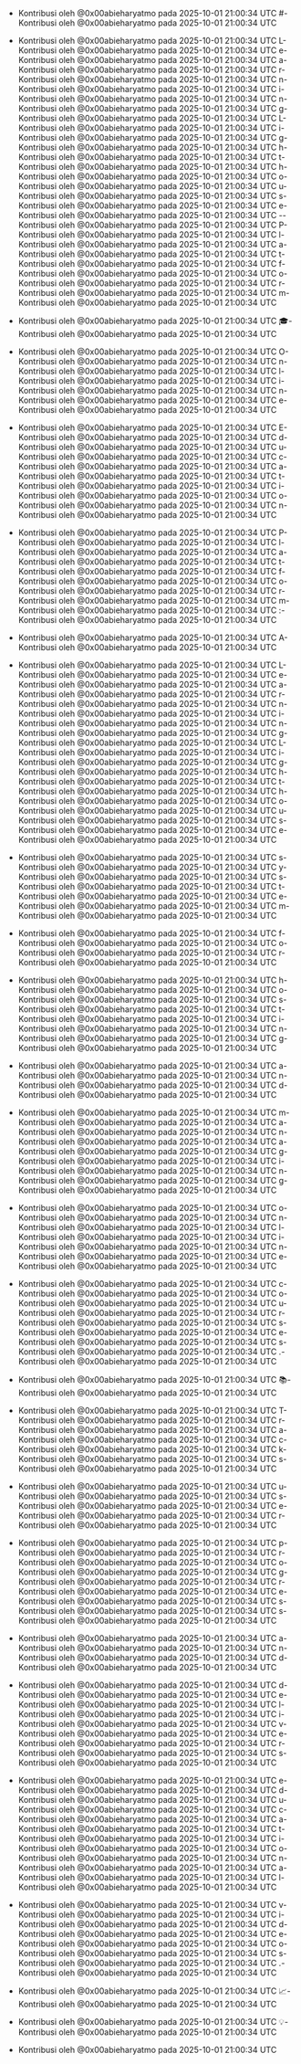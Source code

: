 - Kontribusi oleh @0x00abieharyatmo pada 2025-10-01 21:00:34 UTC
#- Kontribusi oleh @0x00abieharyatmo pada 2025-10-01 21:00:34 UTC
 - Kontribusi oleh @0x00abieharyatmo pada 2025-10-01 21:00:34 UTC
L- Kontribusi oleh @0x00abieharyatmo pada 2025-10-01 21:00:34 UTC
e- Kontribusi oleh @0x00abieharyatmo pada 2025-10-01 21:00:34 UTC
a- Kontribusi oleh @0x00abieharyatmo pada 2025-10-01 21:00:34 UTC
r- Kontribusi oleh @0x00abieharyatmo pada 2025-10-01 21:00:34 UTC
n- Kontribusi oleh @0x00abieharyatmo pada 2025-10-01 21:00:34 UTC
i- Kontribusi oleh @0x00abieharyatmo pada 2025-10-01 21:00:34 UTC
n- Kontribusi oleh @0x00abieharyatmo pada 2025-10-01 21:00:34 UTC
g- Kontribusi oleh @0x00abieharyatmo pada 2025-10-01 21:00:34 UTC
L- Kontribusi oleh @0x00abieharyatmo pada 2025-10-01 21:00:34 UTC
i- Kontribusi oleh @0x00abieharyatmo pada 2025-10-01 21:00:34 UTC
g- Kontribusi oleh @0x00abieharyatmo pada 2025-10-01 21:00:34 UTC
h- Kontribusi oleh @0x00abieharyatmo pada 2025-10-01 21:00:34 UTC
t- Kontribusi oleh @0x00abieharyatmo pada 2025-10-01 21:00:34 UTC
h- Kontribusi oleh @0x00abieharyatmo pada 2025-10-01 21:00:34 UTC
o- Kontribusi oleh @0x00abieharyatmo pada 2025-10-01 21:00:34 UTC
u- Kontribusi oleh @0x00abieharyatmo pada 2025-10-01 21:00:34 UTC
s- Kontribusi oleh @0x00abieharyatmo pada 2025-10-01 21:00:34 UTC
e- Kontribusi oleh @0x00abieharyatmo pada 2025-10-01 21:00:34 UTC
-- Kontribusi oleh @0x00abieharyatmo pada 2025-10-01 21:00:34 UTC
P- Kontribusi oleh @0x00abieharyatmo pada 2025-10-01 21:00:34 UTC
l- Kontribusi oleh @0x00abieharyatmo pada 2025-10-01 21:00:34 UTC
a- Kontribusi oleh @0x00abieharyatmo pada 2025-10-01 21:00:34 UTC
t- Kontribusi oleh @0x00abieharyatmo pada 2025-10-01 21:00:34 UTC
f- Kontribusi oleh @0x00abieharyatmo pada 2025-10-01 21:00:34 UTC
o- Kontribusi oleh @0x00abieharyatmo pada 2025-10-01 21:00:34 UTC
r- Kontribusi oleh @0x00abieharyatmo pada 2025-10-01 21:00:34 UTC
m- Kontribusi oleh @0x00abieharyatmo pada 2025-10-01 21:00:34 UTC

- Kontribusi oleh @0x00abieharyatmo pada 2025-10-01 21:00:34 UTC
🎓- Kontribusi oleh @0x00abieharyatmo pada 2025-10-01 21:00:34 UTC
 - Kontribusi oleh @0x00abieharyatmo pada 2025-10-01 21:00:34 UTC
O- Kontribusi oleh @0x00abieharyatmo pada 2025-10-01 21:00:34 UTC
n- Kontribusi oleh @0x00abieharyatmo pada 2025-10-01 21:00:34 UTC
l- Kontribusi oleh @0x00abieharyatmo pada 2025-10-01 21:00:34 UTC
i- Kontribusi oleh @0x00abieharyatmo pada 2025-10-01 21:00:34 UTC
n- Kontribusi oleh @0x00abieharyatmo pada 2025-10-01 21:00:34 UTC
e- Kontribusi oleh @0x00abieharyatmo pada 2025-10-01 21:00:34 UTC
 - Kontribusi oleh @0x00abieharyatmo pada 2025-10-01 21:00:34 UTC
E- Kontribusi oleh @0x00abieharyatmo pada 2025-10-01 21:00:34 UTC
d- Kontribusi oleh @0x00abieharyatmo pada 2025-10-01 21:00:34 UTC
u- Kontribusi oleh @0x00abieharyatmo pada 2025-10-01 21:00:34 UTC
c- Kontribusi oleh @0x00abieharyatmo pada 2025-10-01 21:00:34 UTC
a- Kontribusi oleh @0x00abieharyatmo pada 2025-10-01 21:00:34 UTC
t- Kontribusi oleh @0x00abieharyatmo pada 2025-10-01 21:00:34 UTC
i- Kontribusi oleh @0x00abieharyatmo pada 2025-10-01 21:00:34 UTC
o- Kontribusi oleh @0x00abieharyatmo pada 2025-10-01 21:00:34 UTC
n- Kontribusi oleh @0x00abieharyatmo pada 2025-10-01 21:00:34 UTC
 - Kontribusi oleh @0x00abieharyatmo pada 2025-10-01 21:00:34 UTC
P- Kontribusi oleh @0x00abieharyatmo pada 2025-10-01 21:00:34 UTC
l- Kontribusi oleh @0x00abieharyatmo pada 2025-10-01 21:00:34 UTC
a- Kontribusi oleh @0x00abieharyatmo pada 2025-10-01 21:00:34 UTC
t- Kontribusi oleh @0x00abieharyatmo pada 2025-10-01 21:00:34 UTC
f- Kontribusi oleh @0x00abieharyatmo pada 2025-10-01 21:00:34 UTC
o- Kontribusi oleh @0x00abieharyatmo pada 2025-10-01 21:00:34 UTC
r- Kontribusi oleh @0x00abieharyatmo pada 2025-10-01 21:00:34 UTC
m- Kontribusi oleh @0x00abieharyatmo pada 2025-10-01 21:00:34 UTC
:- Kontribusi oleh @0x00abieharyatmo pada 2025-10-01 21:00:34 UTC
 - Kontribusi oleh @0x00abieharyatmo pada 2025-10-01 21:00:34 UTC
A- Kontribusi oleh @0x00abieharyatmo pada 2025-10-01 21:00:34 UTC
 - Kontribusi oleh @0x00abieharyatmo pada 2025-10-01 21:00:34 UTC
L- Kontribusi oleh @0x00abieharyatmo pada 2025-10-01 21:00:34 UTC
e- Kontribusi oleh @0x00abieharyatmo pada 2025-10-01 21:00:34 UTC
a- Kontribusi oleh @0x00abieharyatmo pada 2025-10-01 21:00:34 UTC
r- Kontribusi oleh @0x00abieharyatmo pada 2025-10-01 21:00:34 UTC
n- Kontribusi oleh @0x00abieharyatmo pada 2025-10-01 21:00:34 UTC
i- Kontribusi oleh @0x00abieharyatmo pada 2025-10-01 21:00:34 UTC
n- Kontribusi oleh @0x00abieharyatmo pada 2025-10-01 21:00:34 UTC
g- Kontribusi oleh @0x00abieharyatmo pada 2025-10-01 21:00:34 UTC
L- Kontribusi oleh @0x00abieharyatmo pada 2025-10-01 21:00:34 UTC
i- Kontribusi oleh @0x00abieharyatmo pada 2025-10-01 21:00:34 UTC
g- Kontribusi oleh @0x00abieharyatmo pada 2025-10-01 21:00:34 UTC
h- Kontribusi oleh @0x00abieharyatmo pada 2025-10-01 21:00:34 UTC
t- Kontribusi oleh @0x00abieharyatmo pada 2025-10-01 21:00:34 UTC
h- Kontribusi oleh @0x00abieharyatmo pada 2025-10-01 21:00:34 UTC
o- Kontribusi oleh @0x00abieharyatmo pada 2025-10-01 21:00:34 UTC
u- Kontribusi oleh @0x00abieharyatmo pada 2025-10-01 21:00:34 UTC
s- Kontribusi oleh @0x00abieharyatmo pada 2025-10-01 21:00:34 UTC
e- Kontribusi oleh @0x00abieharyatmo pada 2025-10-01 21:00:34 UTC
 - Kontribusi oleh @0x00abieharyatmo pada 2025-10-01 21:00:34 UTC
s- Kontribusi oleh @0x00abieharyatmo pada 2025-10-01 21:00:34 UTC
y- Kontribusi oleh @0x00abieharyatmo pada 2025-10-01 21:00:34 UTC
s- Kontribusi oleh @0x00abieharyatmo pada 2025-10-01 21:00:34 UTC
t- Kontribusi oleh @0x00abieharyatmo pada 2025-10-01 21:00:34 UTC
e- Kontribusi oleh @0x00abieharyatmo pada 2025-10-01 21:00:34 UTC
m- Kontribusi oleh @0x00abieharyatmo pada 2025-10-01 21:00:34 UTC
 - Kontribusi oleh @0x00abieharyatmo pada 2025-10-01 21:00:34 UTC
f- Kontribusi oleh @0x00abieharyatmo pada 2025-10-01 21:00:34 UTC
o- Kontribusi oleh @0x00abieharyatmo pada 2025-10-01 21:00:34 UTC
r- Kontribusi oleh @0x00abieharyatmo pada 2025-10-01 21:00:34 UTC
 - Kontribusi oleh @0x00abieharyatmo pada 2025-10-01 21:00:34 UTC
h- Kontribusi oleh @0x00abieharyatmo pada 2025-10-01 21:00:34 UTC
o- Kontribusi oleh @0x00abieharyatmo pada 2025-10-01 21:00:34 UTC
s- Kontribusi oleh @0x00abieharyatmo pada 2025-10-01 21:00:34 UTC
t- Kontribusi oleh @0x00abieharyatmo pada 2025-10-01 21:00:34 UTC
i- Kontribusi oleh @0x00abieharyatmo pada 2025-10-01 21:00:34 UTC
n- Kontribusi oleh @0x00abieharyatmo pada 2025-10-01 21:00:34 UTC
g- Kontribusi oleh @0x00abieharyatmo pada 2025-10-01 21:00:34 UTC
 - Kontribusi oleh @0x00abieharyatmo pada 2025-10-01 21:00:34 UTC
a- Kontribusi oleh @0x00abieharyatmo pada 2025-10-01 21:00:34 UTC
n- Kontribusi oleh @0x00abieharyatmo pada 2025-10-01 21:00:34 UTC
d- Kontribusi oleh @0x00abieharyatmo pada 2025-10-01 21:00:34 UTC
 - Kontribusi oleh @0x00abieharyatmo pada 2025-10-01 21:00:34 UTC
m- Kontribusi oleh @0x00abieharyatmo pada 2025-10-01 21:00:34 UTC
a- Kontribusi oleh @0x00abieharyatmo pada 2025-10-01 21:00:34 UTC
n- Kontribusi oleh @0x00abieharyatmo pada 2025-10-01 21:00:34 UTC
a- Kontribusi oleh @0x00abieharyatmo pada 2025-10-01 21:00:34 UTC
g- Kontribusi oleh @0x00abieharyatmo pada 2025-10-01 21:00:34 UTC
i- Kontribusi oleh @0x00abieharyatmo pada 2025-10-01 21:00:34 UTC
n- Kontribusi oleh @0x00abieharyatmo pada 2025-10-01 21:00:34 UTC
g- Kontribusi oleh @0x00abieharyatmo pada 2025-10-01 21:00:34 UTC
 - Kontribusi oleh @0x00abieharyatmo pada 2025-10-01 21:00:34 UTC
o- Kontribusi oleh @0x00abieharyatmo pada 2025-10-01 21:00:34 UTC
n- Kontribusi oleh @0x00abieharyatmo pada 2025-10-01 21:00:34 UTC
l- Kontribusi oleh @0x00abieharyatmo pada 2025-10-01 21:00:34 UTC
i- Kontribusi oleh @0x00abieharyatmo pada 2025-10-01 21:00:34 UTC
n- Kontribusi oleh @0x00abieharyatmo pada 2025-10-01 21:00:34 UTC
e- Kontribusi oleh @0x00abieharyatmo pada 2025-10-01 21:00:34 UTC
 - Kontribusi oleh @0x00abieharyatmo pada 2025-10-01 21:00:34 UTC
c- Kontribusi oleh @0x00abieharyatmo pada 2025-10-01 21:00:34 UTC
o- Kontribusi oleh @0x00abieharyatmo pada 2025-10-01 21:00:34 UTC
u- Kontribusi oleh @0x00abieharyatmo pada 2025-10-01 21:00:34 UTC
r- Kontribusi oleh @0x00abieharyatmo pada 2025-10-01 21:00:34 UTC
s- Kontribusi oleh @0x00abieharyatmo pada 2025-10-01 21:00:34 UTC
e- Kontribusi oleh @0x00abieharyatmo pada 2025-10-01 21:00:34 UTC
s- Kontribusi oleh @0x00abieharyatmo pada 2025-10-01 21:00:34 UTC
.- Kontribusi oleh @0x00abieharyatmo pada 2025-10-01 21:00:34 UTC
 - Kontribusi oleh @0x00abieharyatmo pada 2025-10-01 21:00:34 UTC
📚- Kontribusi oleh @0x00abieharyatmo pada 2025-10-01 21:00:34 UTC
 - Kontribusi oleh @0x00abieharyatmo pada 2025-10-01 21:00:34 UTC
T- Kontribusi oleh @0x00abieharyatmo pada 2025-10-01 21:00:34 UTC
r- Kontribusi oleh @0x00abieharyatmo pada 2025-10-01 21:00:34 UTC
a- Kontribusi oleh @0x00abieharyatmo pada 2025-10-01 21:00:34 UTC
c- Kontribusi oleh @0x00abieharyatmo pada 2025-10-01 21:00:34 UTC
k- Kontribusi oleh @0x00abieharyatmo pada 2025-10-01 21:00:34 UTC
s- Kontribusi oleh @0x00abieharyatmo pada 2025-10-01 21:00:34 UTC
 - Kontribusi oleh @0x00abieharyatmo pada 2025-10-01 21:00:34 UTC
u- Kontribusi oleh @0x00abieharyatmo pada 2025-10-01 21:00:34 UTC
s- Kontribusi oleh @0x00abieharyatmo pada 2025-10-01 21:00:34 UTC
e- Kontribusi oleh @0x00abieharyatmo pada 2025-10-01 21:00:34 UTC
r- Kontribusi oleh @0x00abieharyatmo pada 2025-10-01 21:00:34 UTC
 - Kontribusi oleh @0x00abieharyatmo pada 2025-10-01 21:00:34 UTC
p- Kontribusi oleh @0x00abieharyatmo pada 2025-10-01 21:00:34 UTC
r- Kontribusi oleh @0x00abieharyatmo pada 2025-10-01 21:00:34 UTC
o- Kontribusi oleh @0x00abieharyatmo pada 2025-10-01 21:00:34 UTC
g- Kontribusi oleh @0x00abieharyatmo pada 2025-10-01 21:00:34 UTC
r- Kontribusi oleh @0x00abieharyatmo pada 2025-10-01 21:00:34 UTC
e- Kontribusi oleh @0x00abieharyatmo pada 2025-10-01 21:00:34 UTC
s- Kontribusi oleh @0x00abieharyatmo pada 2025-10-01 21:00:34 UTC
s- Kontribusi oleh @0x00abieharyatmo pada 2025-10-01 21:00:34 UTC
 - Kontribusi oleh @0x00abieharyatmo pada 2025-10-01 21:00:34 UTC
a- Kontribusi oleh @0x00abieharyatmo pada 2025-10-01 21:00:34 UTC
n- Kontribusi oleh @0x00abieharyatmo pada 2025-10-01 21:00:34 UTC
d- Kontribusi oleh @0x00abieharyatmo pada 2025-10-01 21:00:34 UTC
 - Kontribusi oleh @0x00abieharyatmo pada 2025-10-01 21:00:34 UTC
d- Kontribusi oleh @0x00abieharyatmo pada 2025-10-01 21:00:34 UTC
e- Kontribusi oleh @0x00abieharyatmo pada 2025-10-01 21:00:34 UTC
l- Kontribusi oleh @0x00abieharyatmo pada 2025-10-01 21:00:34 UTC
i- Kontribusi oleh @0x00abieharyatmo pada 2025-10-01 21:00:34 UTC
v- Kontribusi oleh @0x00abieharyatmo pada 2025-10-01 21:00:34 UTC
e- Kontribusi oleh @0x00abieharyatmo pada 2025-10-01 21:00:34 UTC
r- Kontribusi oleh @0x00abieharyatmo pada 2025-10-01 21:00:34 UTC
s- Kontribusi oleh @0x00abieharyatmo pada 2025-10-01 21:00:34 UTC
 - Kontribusi oleh @0x00abieharyatmo pada 2025-10-01 21:00:34 UTC
e- Kontribusi oleh @0x00abieharyatmo pada 2025-10-01 21:00:34 UTC
d- Kontribusi oleh @0x00abieharyatmo pada 2025-10-01 21:00:34 UTC
u- Kontribusi oleh @0x00abieharyatmo pada 2025-10-01 21:00:34 UTC
c- Kontribusi oleh @0x00abieharyatmo pada 2025-10-01 21:00:34 UTC
a- Kontribusi oleh @0x00abieharyatmo pada 2025-10-01 21:00:34 UTC
t- Kontribusi oleh @0x00abieharyatmo pada 2025-10-01 21:00:34 UTC
i- Kontribusi oleh @0x00abieharyatmo pada 2025-10-01 21:00:34 UTC
o- Kontribusi oleh @0x00abieharyatmo pada 2025-10-01 21:00:34 UTC
n- Kontribusi oleh @0x00abieharyatmo pada 2025-10-01 21:00:34 UTC
a- Kontribusi oleh @0x00abieharyatmo pada 2025-10-01 21:00:34 UTC
l- Kontribusi oleh @0x00abieharyatmo pada 2025-10-01 21:00:34 UTC
 - Kontribusi oleh @0x00abieharyatmo pada 2025-10-01 21:00:34 UTC
v- Kontribusi oleh @0x00abieharyatmo pada 2025-10-01 21:00:34 UTC
i- Kontribusi oleh @0x00abieharyatmo pada 2025-10-01 21:00:34 UTC
d- Kontribusi oleh @0x00abieharyatmo pada 2025-10-01 21:00:34 UTC
e- Kontribusi oleh @0x00abieharyatmo pada 2025-10-01 21:00:34 UTC
o- Kontribusi oleh @0x00abieharyatmo pada 2025-10-01 21:00:34 UTC
s- Kontribusi oleh @0x00abieharyatmo pada 2025-10-01 21:00:34 UTC
.- Kontribusi oleh @0x00abieharyatmo pada 2025-10-01 21:00:34 UTC
 - Kontribusi oleh @0x00abieharyatmo pada 2025-10-01 21:00:34 UTC
📈- Kontribusi oleh @0x00abieharyatmo pada 2025-10-01 21:00:34 UTC
 - Kontribusi oleh @0x00abieharyatmo pada 2025-10-01 21:00:34 UTC
💡- Kontribusi oleh @0x00abieharyatmo pada 2025-10-01 21:00:34 UTC

- Kontribusi oleh @0x00abieharyatmo pada 2025-10-01 21:00:34 UTC
